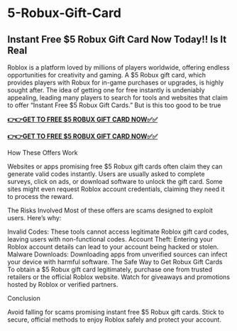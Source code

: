 # 5-Robux-Gift-Card

## Instant Free $5 Robux Gift Card Now Today!! Is It Real

Roblox is a platform loved by millions of players worldwide, offering endless opportunities for creativity and gaming. A $5 Robux gift card, which provides players with Robux for in-game purchases or upgrades, is highly sought after. The idea of getting one for free instantly is undeniably appealing, leading many players to search for tools and websites that claim to offer “Instant Free $5 Robux Gift Cards.” But is this too good to be true

[**👉👉GET TO FREE $5 ROBUX GIFT CARD NOW✅✅**](https://free-gift-card.raj-solution.com/958f890)

[**👉👉GET TO FREE $5 ROBUX GIFT CARD NOW✅✅**](https://free-gift-card.raj-solution.com/958f890)


How These Offers Work

Websites or apps promising free $5 Robux gift cards often claim they can generate valid codes instantly. Users are usually asked to complete surveys, click on ads, or download software to unlock the gift card. Some sites might even request Roblox account credentials, claiming they need it to process the reward.

The Risks Involved
Most of these offers are scams designed to exploit users. Here’s why:

Invalid Codes: These tools cannot access legitimate Roblox gift card codes, leaving users with non-functional codes.
Account Theft: Entering your Roblox account details can lead to your account being hacked or stolen.
Malware Downloads: Downloading apps from unverified sources can infect your device with harmful software.
The Safe Way to Get Robux Gift Cards
To obtain a $5 Robux gift card legitimately, purchase one from trusted retailers or the official Roblox website. Watch for giveaways and promotions hosted by Roblox or verified partners.

Conclusion

Avoid falling for scams promising instant free $5 Robux gift cards. Stick to secure, official methods to enjoy Roblox safely and protect your account.

